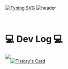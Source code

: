 
[![Typing SVG](https://readme-typing-svg.demolab.com?font=Alkatra&weight=500&size=45&duration=3500&pause=3&color=B2EBF4&center=false&vCenter=false&multiline=true&repeat=true&width=1000&height=70&lines=　　Welcome+to+Yoojin's+GitHub)](https://git.io/typing-svg)
![header](https://capsule-render.vercel.app/api?type=waving&color=B2EBF4&height=120&animation=fadeIn&section=footer&text=✈️☁️&fontAlign=80)

<br>

# 💻 Dev Log 💻 
<div style="display:flex; flex-direction:row;">
  <br>
  <a href="https://d0u0b.tistory.com/" target="_empty">
      <img src="https://img.shields.io/badge/tistory-000000?style=for-the-badge&logo=Tistory&logoColor=white"/>
  </a>
  <br><br>
  
  [![Tistory's Card](https://github-readme-tistory-card.vercel.app/api?name=d0u0b&theme=default)](https://github.com/loosie/github-readme-tistory-card)

</div>
<br><br>



